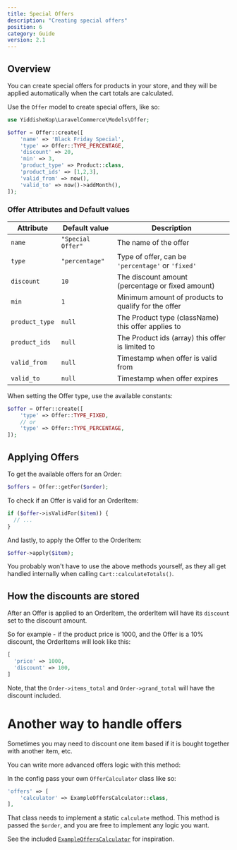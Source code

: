 ```yaml
---
title: Special Offers
description: "Creating special offers"
position: 6
category: Guide
version: 2.1
---
```


## Overview

You can create special offers for products in your store, and they will be applied automatically when the cart totals are calculated.

Use the `Offer` model to create special offers, like so:

```php
use YiddisheKop\LaravelCommerce\Models\Offer;

$offer = Offer::create([
    'name' => 'Black Friday Special',
    'type' => Offer::TYPE_PERCENTAGE,
    'discount' => 20,
    'min' => 3,
    'product_type' => Product::class,
    'product_ids' => [1,2,3],
    'valid_from' => now(),
    'valid_to' => now()->addMonth(),
]);
```

### Offer Attributes and Default values

| Attribute      | Default value     | Description                                         |
| -------------- | ----------------- | --------------------------------------------------- |
| `name`         | `"Special Offer"` | The name of the offer                               |
| `type`         | `"percentage"`    | Type of offer, can be `'percentage'` or `'fixed'`   |
| `discount`     | `10`              | The discount amount (percentage or fixed amount)    |
| `min`          | `1`               | Minimum amount of products to qualify for the offer |
| `product_type` | `null`            | The Product type (className) this offer applies to  |
| `product_ids`  | `null`            | The Product ids (array) this offer is limited to    |
| `valid_from`   | `null`            | Timestamp when offer is valid from                  |
| `valid_to`     | `null`            | Timestamp when offer expires                        |

<alert type="info">

When setting the Offer type, use the available constants:

```php
$offer = Offer::create([
    'type' => Offer::TYPE_FIXED,
    // or
    'type' => Offer::TYPE_PERCENTAGE,
]);
```

</alert>

## Applying Offers

To get the available offers for an Order:

```php
$offers = Offer::getFor($order);
```

To check if an Offer is valid for an OrderItem:

```php
if ($offer->isValidFor($item)) {
  // ...
}
```

And lastly, to apply the Offer to the OrderItem:

```php
$offer->apply($item);
```

<alert type="info">

You probably won't have to use the above methods yourself, as they all get handled internally when calling `Cart::calculateTotals()`.

</alert>

## How the discounts are stored

After an Offer is applied to an OrderItem, the orderItem will have its `discount` set to the discount amount.

So for example - if the product price is 1000, and the Offer is a 10% discount, the OrderItems will look like this:

```php
[
  'price' => 1000,
  'discount' => 100,
]
```

Note, that the `Order->items_total` and `Order->grand_total` will have the discount included.

# Another way to handle offers

Sometimes you may need to discount one item based if it is bought together with another item, etc.

You can write more advanced offers logic with this method:

In the config pass your own `OfferCalculator` class like so:

```php
'offers' => [
    'calculator' => ExampleOffersCalculator::class,
],
```

That class needs to implement a static `calculate` method. This method is passed the `$order`, and you are free to implement any logic you want.

See the included [`ExampleOffersCalculator`](https://github.com/Yiddishe-Kop/laravel-commerce/blob/master/src/Helpers/ExampleOffersCalculator.php) for inspiration.
